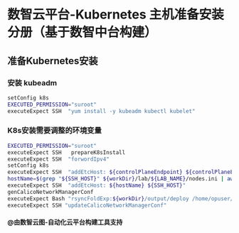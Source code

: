 # 数智云平台-Kubernetes 主机准备安装分册（基于数智中台构建）

## 准备Kubernetes安装

### 安装 kubeadm

```bash
setConfig k8s
EXECUTED_PERMISSION="suroot"
executeExpect SSH  "yum install -y kubeadm kubectl kubelet"
```

### K8s安装需要调整的环境变量

```bash
EXECUTED_PERMISSION="suroot"
executeExpect SSH   prepareK8sInstall
executeExpect SSH  "forwordIpv4"
setConfig k8s
executeExpect SSH  "addEtcHost: ${controlPlaneEndpoint} ${controlPlaneEndpointIP}"
hostName=$(grep "${SSH_HOST}" ${workDir}/lab/${LAB_NAME}/nodes.ini | awk '{print $1}')
executeExpect SSH  "addEtcHost: ${hostName} ${SSH_HOST}"
genCalicoNetworkManagerConf
executeExpect Bash "rsyncFoldExp:${workDir}/output/deploy /home/opuser/deploy"
executeExpect SSH "updateCalicoNetworkManagerConf"
```

#### @由数智云图-自动化云平台构建工具支持